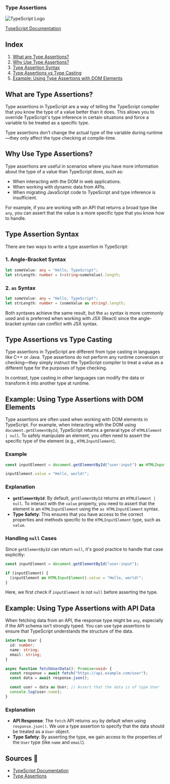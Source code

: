 ### Type Assertions

![TypeScript Logo](https://www.typescriptlang.org/assets/images/icons/favicon-32x32.png)

[TypeScript Documentation](https://www.typescriptlang.org/docs/)

## Index
1. [What are Type Assertions?](#what-are-type-assertions)
2. [Why Use Type Assertions?](#why-use-type-assertions)
3. [Type Assertion Syntax](#type-assertion-syntax)
4. [Type Assertions vs Type Casting](#type-assertions-vs-type-casting)
5. [Example: Using Type Assertions with DOM Elements](#example-using-type-assertions-with-dom-elements)

## What are Type Assertions?

Type assertions in TypeScript are a way of telling the TypeScript compiler that you know the type of a value better than it does. This allows you to override TypeScript's type inference in certain situations and force a variable to be treated as a specific type.

Type assertions don’t change the actual type of the variable during runtime—they only affect the type checking at compile-time.

## Why Use Type Assertions?

Type assertions are useful in scenarios where you have more information about the type of a value than TypeScript does, such as:

- When interacting with the DOM in web applications.
- When working with dynamic data from APIs.
- When migrating JavaScript code to TypeScript and type inference is insufficient.

For example, if you are working with an API that returns a broad type like `any`, you can assert that the value is a more specific type that you know how to handle.

## Type Assertion Syntax

There are two ways to write a type assertion in TypeScript:

### 1. Angle-Bracket Syntax

```typescript
let someValue: any = "Hello, TypeScript";
let strLength: number = (<string>someValue).length;
```

### 2. `as` Syntax

```typescript
let someValue: any = "Hello, TypeScript";
let strLength: number = (someValue as string).length;
```

Both syntaxes achieve the same result, but the `as` syntax is more commonly used and is preferred when working with JSX (React) since the angle-bracket syntax can conflict with JSX syntax.

## Type Assertions vs Type Casting

Type assertions in TypeScript are different from type casting in languages like C++ or Java. Type assertions do not perform any runtime conversion or checking—they simply instruct the TypeScript compiler to treat a value as a different type for the purposes of type checking.

In contrast, type casting in other languages can modify the data or transform it into another type at runtime.

## Example: Using Type Assertions with DOM Elements

Type assertions are often used when working with DOM elements in TypeScript. For example, when interacting with the DOM using `document.getElementById`, TypeScript returns a general type of `HTMLElement | null`. To safely manipulate an element, you often need to assert the specific type of the element (e.g., `HTMLInputElement`).

### Example

```typescript
const inputElement = document.getElementById("user-input") as HTMLInputElement;

inputElement.value = "Hello, world!";
```

### Explanation

- **`getElementById`**: By default, `getElementById` returns an `HTMLElement | null`. To interact with the `value` property, you need to assert that the element is an `HTMLInputElement` using the `as HTMLInputElement` syntax.
- **Type Safety**: This ensures that you have access to the correct properties and methods specific to the `HTMLInputElement` type, such as `value`.

### Handling `null` Cases

Since `getElementById` can return `null`, it's good practice to handle that case explicitly:

```typescript
const inputElement = document.getElementById("user-input");

if (inputElement) {
  (inputElement as HTMLInputElement).value = "Hello, world!";
}
```

Here, we first check if `inputElement` is not `null` before asserting the type.

## Example: Using Type Assertions with API Data

When fetching data from an API, the response type might be `any`, especially if the API schema isn’t strongly typed. You can use type assertions to ensure that TypeScript understands the structure of the data.

```typescript
interface User {
  id: number;
  name: string;
  email: string;
}

async function fetchUserData(): Promise<void> {
  const response = await fetch("https://api.example.com/user");
  const data = await response.json();

  const user = data as User; // Assert that the data is of type User
  console.log(user.name);
}
```

### Explanation

- **API Response**: The `fetch` API returns `any` by default when using `response.json()`. We use a type assertion to specify that the data should be treated as a `User` object.
- **Type Safety**: By asserting the type, we gain access to the properties of the `User` type (like `name` and `email`).

## Sources 📖
- [TypeScript Documentation](https://www.typescriptlang.org/docs)
- [Type Assertions](https://www.typescriptlang.org/docs/handbook/2/everyday-types.html#type-assertions)